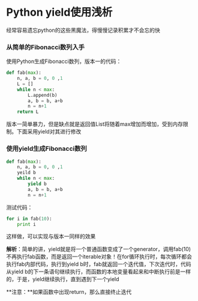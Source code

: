 Python yield使用浅析
===

经常容易遗忘python的这些黑魔法，得慢慢记录积累才不会忘的快

### 从简单的Fibonacci数列入手

使用Python生成Fibonacci数列，版本一的代码：

```python
def fab(max):
	n, a, b = 0, 0 ,1
	L = []
	while n < max:
		L.append(b)
		a, b = b, a+b
		n = n+1
	return L
```

版本一简单暴力，但是缺点就是返回值List将随着max增加而增加，受到内存限制。下面采用yield对其进行修改

### 使用yield生成Fibonacci数列

```python
def fab(max):
	n, a, b = 0, 0 ,1
	yeild b
	while n < max:
		yield b
		a, b = b, a+b
		n = n+1
```

测试代码：

```python
for i in fab(10):
	print i
```

这样做，可以实现与版本一同样的效果

**解析**：简单的讲，yield就是将一个普通函数变成了一个generator，调用fab(10)不再执行fab函数，而是返回一个iterable对象！在for循环执行时，每次循环都会执行fab内部代码，执行到yield b时，fab就返回一个迭代值，下次迭代时，代码从yield b的下一条语句继续执行，而函数的本地变量看起来和中断执行前是一样的，于是，yield继续执行，直到遇到下一个yield

**注意：**如果函数中出现return，那么直接终止迭代
